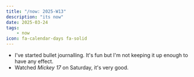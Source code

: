 ```yaml
---
title: "/now: 2025-W13"
description: "its now"
date: 2025-03-24
tags: 
    - now
icon: fa-calendar-days fa-solid
---
```


- I've started bullet journalling. It's fun but I'm not keeping it up enough to have any effect.
- Watched *Mickey 17* on Saturday, it's very good.
